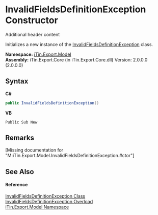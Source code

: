 # InvalidFieldsDefinitionException Constructor 
Additional header content 

Initializes a new instance of the <a href="T_iTin_Export_Model_InvalidFieldsDefinitionException">InvalidFieldsDefinitionException</a> class.

**Namespace:**&nbsp;<a href="N_iTin_Export_Model">iTin.Export.Model</a><br />**Assembly:**&nbsp;iTin.Export.Core (in iTin.Export.Core.dll) Version: 2.0.0.0 (2.0.0.0)

## Syntax

**C#**<br />
``` C#
public InvalidFieldsDefinitionException()
```

**VB**<br />
``` VB
Public Sub New
```


## Remarks
\[Missing <remarks> documentation for "M:iTin.Export.Model.InvalidFieldsDefinitionException.#ctor"\]

## See Also


#### Reference
<a href="T_iTin_Export_Model_InvalidFieldsDefinitionException">InvalidFieldsDefinitionException Class</a><br /><a href="Overload_iTin_Export_Model_InvalidFieldsDefinitionException__ctor">InvalidFieldsDefinitionException Overload</a><br /><a href="N_iTin_Export_Model">iTin.Export.Model Namespace</a><br />